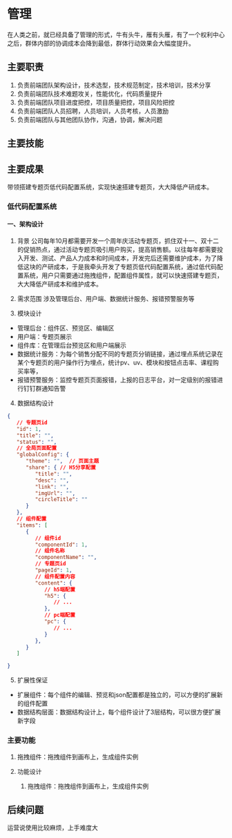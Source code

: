 # 管理
在人类之前，就已经具备了管理的形式，牛有头牛，雁有头雁，有了一个权利中心之后，群体内部的协调成本会降到最低，群体行动效果会大幅度提升。

## 主要职责
1. 负责前端团队架构设计，技术选型，技术规范制定，技术培训，技术分享
2. 负责前端团队技术难题攻关，性能优化，代码质量提升
3. 负责前端团队项目进度把控，项目质量把控，项目风险把控
4. 负责前端团队人员招聘，人员培训，人员考核，人员激励
5. 负责前端团队与其他团队协作，沟通，协调，解决问题

## 主要技能

## 主要成果
带领搭建专题页低代码配置系统，实现快速搭建专题页，大大降低产研成本。

### 低代码配置系统
#### 一、架构设计
1. 背景
公司每年10月都需要开发一个周年庆活动专题页，抓住双十一、双十二的促销热点，通过活动专题页吸引用户购买，提高销售额。以往每年都需要投入开发、测试、产品人力成本和时间成本，开发完后还需要维护成本，为了降低这块的产研成本，于是我牵头开发了专题页低代码配置系统，通过低代码配置系统，用户只需要通过拖拽组件，配置组件属性，就可以快速搭建专题页，大大降低产研成本和维护成本。

2. 需求范围
涉及管理后台、用户端、数据统计服务、报错预警服务等

3. 模块设计
- 管理后台：组件区、预览区、编辑区
- 用户端：专题页展示
- 组件库：在管理后台预览区和用户端展示
- 数据统计服务：为每个销售分配不同的专题页分销链接，通过埋点系统记录在某个专题页的用户操作行为埋点，统计pv、uv、模块和按钮点击率、课程购买率等，
- 报错预警服务：监控专题页页面报错，上报的日志平台，对一定级别的报错进行钉钉群通知告警

4. 数据结构设计
```json
{
   // 专题页id
   "id": 1,
   "title": "",
   "status": "",
   // 全局页面配置
   "globalConfig": {
      "theme": "",  // 页面主题
      "share": { // H5分享配置
         "title": "",
         "desc": "",
         "link": "",
         "imgUrl": "",
         "circleTitle": ""
      }
   },
   // 组件配置
   "items": [
      {
         // 组件id
         "componentId": 1,
         // 组件名称
         "componentName": "",
         // 专题页id
         "pageId": 1,
         // 组件配置内容
         "content": {
            // h5端配置
            "h5": {
               // ...
            },
            // pc端配置
            "pc": {
               // ...
            }
         },
      }
   ]

}
```

5. 扩展性保证
- 扩展组件：每个组件的编辑、预览和json配置都是独立的，可以方便的扩展新的组件配置
- 数据结构层面：数据结构设计上，每个组件设计了3层结构，可以很方便扩展新字段
<!-- - 扩展功能: 
- 扩展配置 -->


### 主要功能
1. 拖拽组件：拖拽组件到画布上，生成组件实例

2. 功能设计
   1. 拖拽组件：拖拽组件到画布上，生成组件实例

## 后续问题
运营说使用比较麻烦，上手难度大